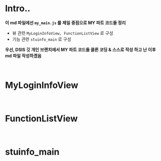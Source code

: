 # Intro..

**이 md 파일에선 `my_main.js` 를 제일 중점으로 MY 파트 코드들 정리**

* 뷰 관련 `MyLoginInfoView, FunctionListView` 로 구성
* 기능 관련 `stuinfo_main` 로 구성

**우선, DSIS 깃 개인 브랜치에서 MY 파트 코드들 클론 코딩 & 스스로 작성 하고 난 이후 md 파일 작성하곘음**

<br>

# MyLoginInfoView











<br>

# FunctionListView



<br>



# stuinfo_main

